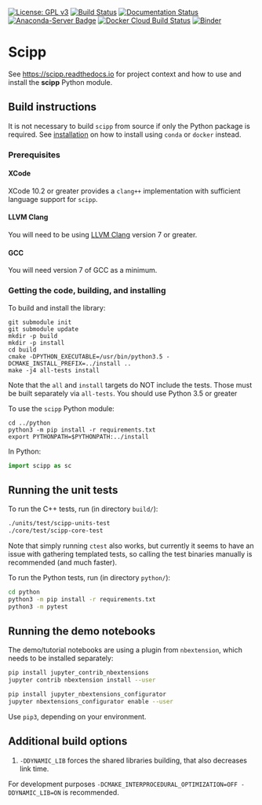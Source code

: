 [![License: GPL v3](https://img.shields.io/badge/License-GPLv3-blue.svg)](LICENSE.txt)
[![Build Status](https://www.travis-ci.org/scipp/scipp.svg?branch=master)](https://www.travis-ci.org/scipp/scipp)
[![Documentation Status](https://readthedocs.org/projects/scipp/badge/?version=latest)](https://scipp.readthedocs.io/en/latest/?badge=latest)
[![Anaconda-Server Badge](https://anaconda.org/scipp/scipp/badges/installer/conda.svg)](https://conda.anaconda.org/scipp/label/dev)
[![Docker Cloud Build Status](https://img.shields.io/docker/cloud/build/scipp/scipp-jupyter-demo)](https://hub.docker.com/r/scipp/scipp-jupyter-demo)
[![Binder](https://mybinder.org/badge_logo.svg)](https://mybinder.org/v2/gh/scipp/scipp/master?filepath=docs%2Fgetting-started%2Fquick-start.ipynb)

# Scipp

See https://scipp.readthedocs.io for project context and how to use and install the **scipp** Python module.

## Build instructions

It is not necessary to build `scipp` from source if only the Python package is required.
See [installation](https://scipp.readthedocs.io/en/latest/getting-started/installation.html) on how to install using `conda` or `docker` instead.

### Prerequisites

#### XCode
XCode 10.2 or greater provides a `clang++` implementation with sufficient language support for `scipp`.

#### LLVM Clang
You will need to be using [LLVM Clang](https://releases.llvm.org/download.html) version 7 or greater. 

#### GCC
You will need version 7 of GCC as a minimum.

### Getting the code, building, and installing

To build and install the library:

```
git submodule init
git submodule update
mkdir -p build
mkdir -p install
cd build
cmake -DPYTHON_EXECUTABLE=/usr/bin/python3.5 -DCMAKE_INSTALL_PREFIX=../install ..
make -j4 all-tests install
```
Note that the `all` and `install` targets do NOT include the tests. Those must be built separately via `all-tests`. 
You should use Python 3.5 or greater

To use the `scipp` Python module:

```
cd ../python
python3 -m pip install -r requirements.txt
export PYTHONPATH=$PYTHONPATH:../install
```

In Python:

```python
import scipp as sc
```

## Running the unit tests

To run the C++ tests, run (in directory `build/`):
```sh
./units/test/scipp-units-test
./core/test/scipp-core-test
```

Note that simply running `ctest` also works, but currently it seems to have an issue with gathering templated tests, so calling the test binaries manually is recommended (and much faster).

To run the Python tests, run (in directory `python/`):

```sh
cd python
python3 -m pip install -r requirements.txt
python3 -m pytest
```

## Running the demo notebooks

The demo/tutorial notebooks are using a plugin from `nbextension`, which needs to be installed separately:

```sh
pip install jupyter_contrib_nbextensions
jupyter contrib nbextension install --user

pip install jupyter_nbextensions_configurator
jupyter nbextensions_configurator enable --user
```

Use `pip3`, depending on your environment.

## Additional build options

1. `-DDYNAMIC_LIB` forces the shared libraries building, that also decreases link time.

For development purposes `-DCMAKE_INTERPROCEDURAL_OPTIMIZATION=OFF -DDYNAMIC_LIB=ON` is recommended.
